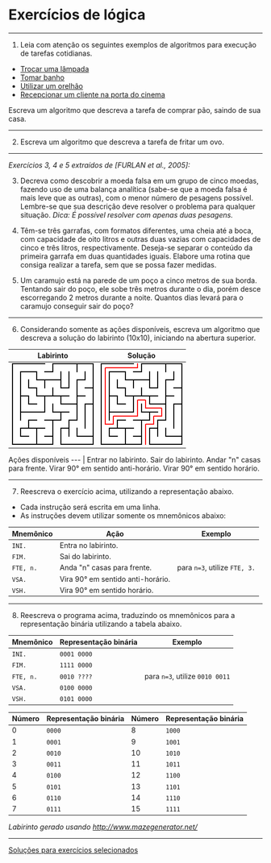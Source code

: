 # Exercícios de lógica

---

1. Leia com atenção os seguintes exemplos de algoritmos para execução de tarefas cotidianas.

* [Trocar uma lâmpada](https://www.tecmundo.com.br/programacao/2082-o-que-e-algoritmo-.htm)
* [Tomar banho](https://pt.wikibooks.org/wiki/Introdu%C3%A7%C3%A3o_%C3%A0_programa%C3%A7%C3%A3o/Algoritmos)
* [Utilizar um orelhão](https://pt.wikibooks.org/wiki/Introdu%C3%A7%C3%A3o_%C3%A0_programa%C3%A7%C3%A3o/Algoritmos)
* [Recepcionar um cliente na porta do cinema](https://dicasdeprogramacao.com.br/o-que-e-algoritmo/)

Escreva um algoritmo que descreva a tarefa de comprar pão, saindo de sua casa.

---

2. Escreva um algoritmo que descreva a tarefa de fritar um ovo.

---

_Exercícios 3, 4 e 5 extraídos de [FURLAN et al., 2005]:_

3. Decreva como descobrir a moeda falsa em um grupo de cinco moedas, fazendo uso de uma balança analítica (sabe-se que a moeda falsa é mais leve que as outras), com o menor número de pesagens possível. Lembre-se que sua descrição deve resolver o problema para qualquer situação. _Dica: É possível resolver com apenas duas pesagens._

4. Têm-se três garrafas, com formatos diferentes, uma cheia até a boca, com capacidade de oito litros e outras duas vazias com capacidades de cinco e três litros, respectivamente. Deseja-se separar o conteúdo da primeira garrafa em duas quantidades iguais. Elabore uma rotina que consiga realizar a tarefa, sem que se possa fazer medidas.

5. Um caramujo está na parede de um poço a cinco metros de sua borda. Tentando sair do poço, ele sobe três metros durante o dia, porém desce escorregando 2 metros durante a noite. Quantos dias levará para o caramujo conseguir sair do poço?

---

6. Considerando somente as ações disponíveis, escreva um algoritmo que descreva a solução do labirinto (10x10), iniciando na abertura superior.

Labirinto | Solução
--- | ---
![](maze_1.png) | ![](maze_1_solution.png)

Ações disponíveis
--- |
Entrar no labirinto.
Sair do labirinto.
Andar "n" casas para frente.
Virar 90° em sentido anti-horário.
Virar 90° em sentido horário.

---

7. Reescreva o exercício acima, utilizando a representação abaixo.

- Cada instrução será escrita em uma linha.
- As instruções devem utilizar somente os mnemônicos abaixo:

Mnemônico | Ação | Exemplo
--- | --- | ---
`INI.` | Entra no labirinto. | 
`FIM.` | Sai do labirinto. | 
`FTE, n.` | Anda "n" casas para frente. | para `n=3`, utilize `FTE, 3.`
`VSA.` | Vira 90° em sentido anti-horário. | 
`VSH.` | Vira 90° em sentido horário. | 

---

8. Reescreva o programa acima, traduzindo os mnemônicos para a representação binária utilizando a tabela abaixo.

Mnemônico | Representação binária | Exemplo
--- | --- | ---
`INI.` | `0001 0000` |
`FIM.` | `1111 0000` |
`FTE, n.` | `0010 ????`	| para `n=3`, utilize `0010 0011`
`VSA.` | `0100 0000` |
`VSH.` | `0101 0000` |

Número | Representação binária | Número | Representação binária
--- | --- | --- | ---
0 | `0000` | 8 | `1000`
1 | `0001` | 9 | `1001`
2 | `0010` | 10 | `1010`
3 | `0011` | 11 | `1011`
4 | `0100` | 12 | `1100`
5 | `0101` | 13 | `1101`
6 | `0110` | 14 | `1110`
7 | `0111` | 15 | `1111`

_Labirinto gerado usando http://www.mazegenerator.net/_

---

[Soluções para exercícios selecionados](logica_solucoes.MD)